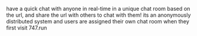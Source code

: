 have a quick chat with anyone in real-time in a unique chat room based on the url, and share the url with others to chat with them! its an anonymously distributed system and users are assigned their own chat room when they first visit 747.run
